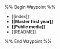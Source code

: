 %% Begin Waypoint %%
- [[index]]
- **[[Master first year]]**
- **[[Public media]]**
- [[README]]

%% End Waypoint %%

